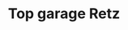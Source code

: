 ---
title: "Top garage Retz"
url: /port-saint-pere/top-garage-retz/
shop: réparation de voitures
---